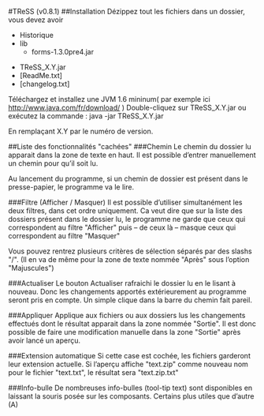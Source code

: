 #TReSS (v0.8.1)
##Installation
Dézippez tout les fichiers dans un dossier, vous devez avoir
* Historique
* lib
	- forms-1.3.0pre4.jar
- TReSS_X.Y.jar
- [ReadMe.txt]
- [changelog.txt]

Téléchargez et installez une JVM 1.6 mininum( par exemple ici http://www.java.com/fr/download/ )
Double-cliquez sur TReSS_X.Y.jar
ou exécutez la commande : java -jar TReSS_X.Y.jar

En remplaçant X.Y par le numéro de version.


##Liste des fonctionnalités "cachées"
###Chemin
Le chemin du dossier lu apparait dans la zone de texte en haut. Il est possible d’entrer manuellement un chemin pour qu’il soit lu.

Au lancement du programme, si un chemin de dossier est présent dans le presse-papier, le programme va le lire.

###Filtre (Afficher / Masquer)
Il est possible d’utiliser simultanément les deux filtres, dans cet ordre uniquement. Ca veut dire que sur la liste des dossiers présent dans le dossier lu, le programme ne garde que ceux qui correspondent au filtre "Afficher" puis – de ceux là – masque ceux qui correspondent au filtre "Masquer"

Vous pouvez rentrez plusieurs critères de sélection séparés par des slashs "/". (Il en va de même pour la zone de texte nommée "Après" sous l’option "Majuscules")

###Actualiser
Le bouton Actualiser rafraichi le dossier lu en le lisant à nouveau. Donc les changements apportés extérieurement au programme seront pris en compte.
Un simple clique dans la barre du chemin fait pareil.

###Appliquer
Applique aux fichiers ou aux dossiers lus les changements effectués dont le résultat apparait dans la zone nommée "Sortie".
Il est donc possible de faire une modification manuelle dans la zone "Sortie" après avoir lancé un aperçu.

###Extension automatique
Si cette case est cochée, les fichiers garderont leur extension actuelle.
Si l’aperçu affiche "text.zip" comme nouveau nom pour le fichier "text.txt", le résultat sera "text.zip.txt"

###Info-bulle
De nombreuses info-bulles (tool-tip text) sont disponibles en laissant la souris posée sur les composants. Certains plus utiles que d’autre (A)